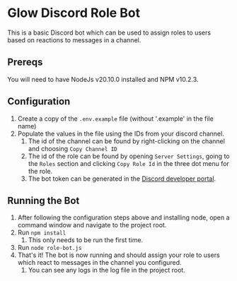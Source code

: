 # Glow Discord Role Bot
This is a basic Discord bot which can be used to assign roles to users based on reactions to messages in a channel.

## Prereqs
You will need to have NodeJs v20.10.0 installed and NPM v10.2.3.

## Configuration
1. Create a copy of the `.env.example` file (without '.example' in the file name)
2. Populate the values in the file using the IDs from your discord channel.
   1. The id of the channel can be found by right-clicking on the channel and choosing `Copy Channel ID`
   2. The id of the role can be found by opening `Server Settings`, going to the `Roles` section and clicking `Copy Role Id` in the three dot menu for the role.
   3. The bot token can be generated in the [Discord developer portal](https://discord.com/developers/applications).

## Running the Bot
1. After following the configuration steps above and installing node, open a command window and navigate to the project root.
2. Run `npm install`
   1. This only needs to be run the first time.
3. Run `node role-bot.js`
4. That's it! The bot is now running and should assign your role to users which react to messages in the channel you configured.
   1. You can see any logs in the log file in the project root.
